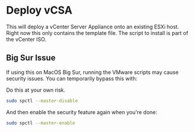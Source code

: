 # Deploy vCSA

This will deploy a vCenter Server Appliance onto an existing ESXi host. Right now this only contains the template file. The script to install is part of the vCenter ISO.

## Big Sur Issue

If using this on MacOS Big Sur, running the VMware scripts may cause security issues. You can temporarily bypass this with:

Do this at your own risk.

```bash
sudo spctl --master-disable
```

And then enable the security feature again when you're done:

```bash
sudo spctl --master-enable
```
